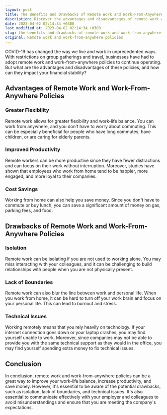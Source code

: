 ```yaml
---
layout: post
title: The Benefits and Drawbacks of Remote Work and Work-From-Anywhere Policies
description: Discover the advantages and disadvantages of remote work and work-from-anywhere policies and how they can impact your financial stability.
date: 2023-04-02 02:14:34 +0300
last_modified_at: 2023-04-02 02:14:34 +0300
slug: the-benefits-and-drawbacks-of-remote-work-and-work-from-anywhere-policies
original: Remote work and work-from-anywhere policies
---
```

COVID-19 has changed the way we live and work in unprecedented ways. With restrictions on group gatherings and travel, businesses have had to adopt remote work and work-from-anywhere policies to continue operating. But what are the advantages and disadvantages of these policies, and how can they impact your financial stability?

## Advantages of Remote Work and Work-From-Anywhere Policies

### Greater Flexibility

Remote work allows for greater flexibility and work-life balance. You can work from anywhere, and you don't have to worry about commuting. This can be especially beneficial for people who have long commutes, have children, or are caring for elderly parents.

### Improved Productivity

Remote workers can be more productive since they have fewer distractions and can focus on their work without interruption. Moreover, studies have shown that employees who work from home tend to be happier, more engaged, and more loyal to their companies.

### Cost Savings

Working from home can also help you save money. Since you don't have to commute or buy lunch, you can save a significant amount of money on gas, parking fees, and food.

## Drawbacks of Remote Work and Work-From-Anywhere Policies

### Isolation

Remote work can be isolating if you are not used to working alone. You may miss interacting with your colleagues, and it can be challenging to build relationships with people when you are not physically present.

### Lack of Boundaries

Remote work can also blur the line between work and personal life. When you work from home, it can be hard to turn off your work brain and focus on your personal life. This can lead to burnout and stress.

### Technical Issues

Working remotely means that you rely heavily on technology. If your internet connection goes down or your laptop crashes, you may find yourself unable to work. Moreover, since companies may not be able to provide you with the same technical support as they would in the office, you may find yourself spending extra money to fix technical issues.

## Conclusion

In conclusion, remote work and work-from-anywhere policies can be a great way to improve your work-life balance, increase productivity, and save money. However, it's essential to be aware of the potential drawbacks, such as isolation, lack of boundaries, and technical issues. It's also essential to communicate effectively with your employer and colleagues to avoid misunderstandings and ensure that you are meeting the company's expectations.